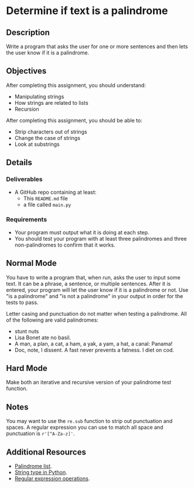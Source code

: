 # Determine if text is a palindrome

## Description

Write a program that asks the user for one or more sentences and then lets the user know if it is a palindrome.

## Objectives

After completing this assignment, you should understand:

- Manipulating strings
- How strings are related to lists
- Recursion

After completing this assignment, you should be able to:

- Strip characters out of strings
- Change the case of strings
- Look at substrings

## Details

### Deliverables

- A GitHub repo containing at least:
  - This `README.md` file
  - a file called `main.py`

### Requirements

- Your program must output what it is doing at each step.
- You should test your program with at least three palindromes and three non-palindromes to confirm that it works.

## Normal Mode

You have to write a program that, when run, asks the user to input some text. It can be a phrase, a sentence, or multiple sentences. After it is entered, your program will let the user know if it is a palindrome or not. Use "is a palindrome" and "is not a palindrome" in your output in order for the tests to pass.

Letter casing and punctuation do not matter when testing a palindrome. All of the following are valid palindromes:

- stunt nuts
- Lisa Bonet ate no basil.
- A man, a plan, a cat, a ham, a yak, a yam, a hat, a canal: Panama!
- Doc, note, I dissent. A fast never prevents a fatness. I diet on cod.

## Hard Mode

Make both an iterative and recursive version of your palindrome test function.

## Notes

You may want to use the `re.sub` function to strip out punctuation and spaces. A regular expression you can use to match all space and punctuation is `r'[^A-Za-z]'`.

## Additional Resources

- [Palindrome list](http://www.palindromelist.net/).
- [String type in Python](https://docs.python.org/3/library/stdtypes.html#text-sequence-type-str).
- [Regular expression operations](https://docs.python.org/3/library/re.html).
